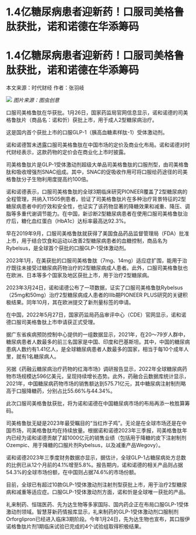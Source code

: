 # 1.4亿糖尿病患者迎新药！口服司美格鲁肽获批，诺和诺德在华添筹码

# 1.4亿糖尿病患者迎新药！口服司美格鲁肽获批，诺和诺德在华添筹码

本文来源：时代财经 作者：张羽岐

![](https://inews.gtimg.com/om_bt/OB5GnktTMrHJbYWxJTYHvD8bvO9Wsa2KMguKEb67q1IBkAA/1000)
_图片来源：图虫创意_

口服司美格鲁肽在华获批。1月26日，国家药监局官网信息显示，诺和诺德的司美格鲁肽片（商品名：诺和忻）获批上市，用于成人2型糖尿病治疗。

这是国内首个获批上市的口服GLP-1（胰高血糖素样肽-1）受体激动剂。

诺和诺德暂未透露口服司美格鲁肽在中国市场的定价及商业化布局。诺和诺德对时代财经表示，这款药物的定价会在商业化上市时披露。

司美格鲁肽片是GLP-1受体激动剂超级大单品司美格鲁肽的口服剂型，由司美格鲁肽和吸收增强剂SNAC组成。其中，SNAC的促吸收作用可将口服给药途径的司美格鲁肽分子生物利用度提高约100倍。

诺和诺德表示，口服司美格鲁肽的全球3期临床研究PIONEER覆盖了2型糖尿病的全程管理，共纳入11505例患者，验证了司美格鲁肽片在多种治疗背景特征的2型糖尿病患者中的疗效和安全性，也证实了该药物显著的降糖效果和减重、降压、调脂等多重代谢调节能力。在中国，新诊断2型糖尿病患者在使用口服司美格鲁肽治疗后，糖化血红蛋白（HbA1c）达标率最高达92.3%。

早在2019年9月，口服司美格鲁肽就获得了美国食品药品监督管理局（FDA）批准上市，用于结合饮食和运动以改善2型糖尿病患者的血糖控制，商品名为Rybelsus，是全球首个获批的口服GLP-1受体激动剂。

2023年1月，在美获批的口服司美格鲁肽（7mg、14mg）适应症扩围，能用于治疗既往未接受过糖尿病药物治疗的2型糖尿病成人患者。此外，口服司美格鲁肽也在欧洲、日本等多个国家及地区获批上市，用于治疗2型糖尿病。

2023年3月24日，诺和诺德公布了一项数据，证实了口服司美格鲁肽Rybelsus（25mg和50mg）治疗2型糖尿病成人患者的IIIb期PIONEER
PLUS研究的关键积极结果。同年10月，其在欧洲提交了新剂量标签的申请。

在中国，2022年5月27日，国家药监局药品审评中心（CDE）官网显示，诺和诺德口服司美格鲁肽上市申请获正式受理。

据广东省疾病预防控制中心提供的一组数据显示，2021年，在20～79岁人群中，糖尿病患者人数最多的前三名国家是中国、印度和巴基斯坦。其中，中国的糖尿病患病人数约有1.41亿人，是全球糖尿病患者人数最多的国家，相当于每10个成年人里，就有1名糖尿病人。

另据《药融云糖尿病治疗药物的红海市场》调研报告显示，2022年全球糖尿病药物市场规模达596亿美元，呈现持续增长态势。此外，药融合云数据库统计显示，2021年，中国糖尿病药物市场的销售额达到575.71亿元，其中糖尿病注射制剂略高于口服降糖药，分别占比55.66%与44.34%。

此次口服司美格鲁肽获批，将为诺和诺德在中国糖尿病市场的布局再添一枚胜算筹码。

司美格鲁肽无疑是2023年最受瞩目的“当红炸子鸡”。无论是在全球市场还是在中国市场，司美格鲁肽均在持续放量。根据诺和诺德2023年三季报，司美格鲁肽年内已经为诺和诺德贡献了超1000亿元的销售业绩（包括用于降糖的皮下注射制剂Ozempic、用于降糖的口服片剂Rybelsus，以及减重产品Wegovy）。

诺和诺德2023年三季度财务数据亦显示，据估计，全球GLP-1占糖尿病处方总数的比例已从12个月前的4.1%增至5.8%。报告期内，诺和诺德的相关产品则占据54.3%的全球市场份额，在中国则占据74.6%的市场份额。

目前，全球已有超过10款GLP-1受体激动剂注射剂型获批上市，用于治疗2型糖尿病和减重等适应症。口服GLP-1受体激动剂方面，诺和忻是全球唯一获批的产品。

礼来制药、恒瑞医药、先为达生物等多家国际、国内药企正在布局口服GLP-1受体激动剂领域。智慧芽新药情报库显示，礼来制药的GLP-1受体激动剂口服制剂Orforglipron已经进入临床3期阶段。今年1月24日，先为达生物也宣布，其口服伊诺格鲁肽片剂1期临床试验已完成的4个试验组取得积极结果。

